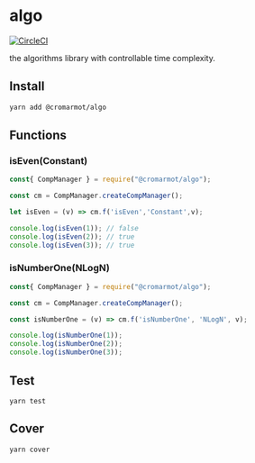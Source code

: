 # algo

[![CircleCI](https://circleci.com/gh/CroMarmot/algo/tree/master.svg?style=svg)](https://circleci.com/gh/CroMarmot/algo?branch=master)

the algorithms library with controllable time complexity.

## Install

```bash
yarn add @cromarmot/algo
```

## Functions

### isEven(Constant)

```js
const{ CompManager } = require("@cromarmot/algo");

const cm = CompManager.createCompManager();

let isEven = (v) => cm.f('isEven','Constant',v);

console.log(isEven(1)); // false
console.log(isEven(2)); // true
console.log(isEven(3)); // true
```

### isNumberOne(NLogN)

```js
const{ CompManager } = require("@cromarmot/algo");

const cm = CompManager.createCompManager();

const isNumberOne = (v) => cm.f('isNumberOne', 'NLogN', v);

console.log(isNumberOne(1));
console.log(isNumberOne(2));
console.log(isNumberOne(3));
```

## Test


```
yarn test
```

## Cover

```
yarn cover
```
